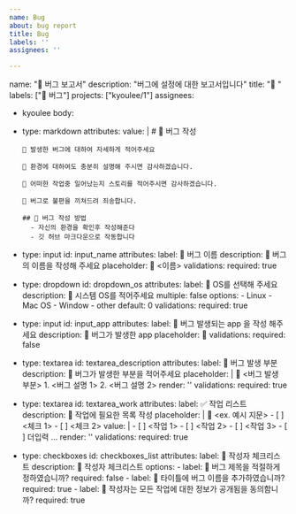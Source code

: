 ```yaml
---
name: Bug
about: bug report
title: Bug
labels: ''
assignees: ''

---
```


name: "🐝 버그 보고서"
description: "버그에 설정에 대한 보고서입니다"
title: "🐝 "
labels: ["🐝 버그"]
projects: ["kyoulee/1"]
assignees:
  - kyoulee
body:
  - type: markdown
    attributes:
      value: |
        # 🍯 버그 작성

        🐝 발생한 버그에 대하여 자세하게 적어주세요

        🐝 환경에 대하여도 충분히 설명해 주시면 감사하겠습니다.

        🐝 어떠한 작업중 일어났는지 스토리를 적어주시면 감사하겠습니다.
        
        🎈 버그로 불편을 끼쳐드려 죄송합니다.

        ## 🐝 버그 작성 방법
          - 자신의 환경을 확인후 작성해준다
          - 깃 허브 마크다운으로 작동합니다
  - type: input
    id: input_name
    attributes:
      label: 📣 버그 이름
      description: 💭 버그의 이름을 작성해 주세요
      placeholder: 🫧 <이름>
    validations:
      required: true
  - type: dropdown
    id: dropdown_os
    attributes:
      label: 📣 OS를 선택해 주세요
      description: 💭 시스템 OS를 적어주세요
      multiple: false
      options:
        - Linux
        - Mac OS
        - Window
        - other
      default: 0
    validations:
      required: true
  - type: input
    id: input_app
    attributes:
      label: 📣 버그 발생되는 app 을 작성 해주세요
      description: 💭 버그가 발생한 app
      placeholder: 🫧 <app>
    validations:
      required: false
  - type: textarea
    id: textarea_description
    attributes:
      label: 📣 버그 발생 부분
      description: 💭 버그가 발생한 부분을 적어주세요
      placeholder: |
        🫧 <버그 발생 부분>
        1. <버그 설명 1>
        2. <버그 설명 2>
      render: ''
    validations:
      required: true
  - type: textarea
    id: textarea_work
    attributes:
      label: ✅ 작업 리스트
      description: 💭 작업에 필요한 목록 작성
      placeholder: |
        🫧 <ex. 예시 지문>
        - [ ] <체크 1>
        - [ ] <체크 2>
      value: |
        - [ ] <작업 1>
        - [ ] <작업 2>
        - [ ] <작업 3>
        - [ ] 더입력 ...
      render: ''
    validations:
      required: true
  - type: checkboxes
    id: checkboxes_list
    attributes:
      label: 📣 작성자 체크리스트
      description: 💭 작성자 체크리스트
      options:
        - label: 🔱 버그 제목을 적절하게 정하였습니까?
          required: false
        - label: 📍 타이틀에 버그 이름을 추가하였습니까?
          required: true
        - label: 📌 작성자는 모든 작업에 대한 정보가 공개됨을 동의함니까?
          required: true
